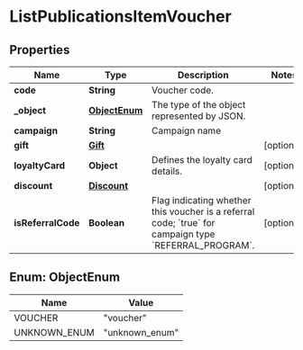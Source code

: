 

# ListPublicationsItemVoucher


## Properties

| Name | Type | Description | Notes |
|------------ | ------------- | ------------- | -------------|
|**code** | **String** | Voucher code. |  |
|**_object** | [**ObjectEnum**](#ObjectEnum) | The type of the object represented by JSON. |  |
|**campaign** | **String** | Campaign name |  |
|**gift** | [**Gift**](Gift.md) |  |  [optional] |
|**loyaltyCard** | **Object** | Defines the loyalty card details. |  [optional] |
|**discount** | [**Discount**](Discount.md) |  |  [optional] |
|**isReferralCode** | **Boolean** | Flag indicating whether this voucher is a referral code; &#x60;true&#x60; for campaign type &#x60;REFERRAL_PROGRAM&#x60;. |  [optional] |



## Enum: ObjectEnum

| Name | Value |
|---- | -----|
| VOUCHER | &quot;voucher&quot; |
| UNKNOWN_ENUM | &quot;unknown_enum&quot; |




